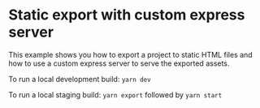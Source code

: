 # Static export with custom express server

This example shows you how to export a project to static HTML files and how to use a custom express server to serve the exported assets.

To run a local development build: `yarn dev`

To run a local staging build: `yarn export` followed by `yarn start`
